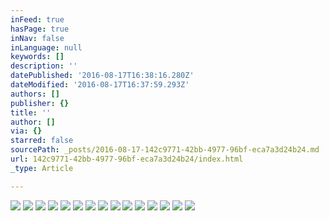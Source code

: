 ```yaml
---
inFeed: true
hasPage: true
inNav: false
inLanguage: null
keywords: []
description: ''
datePublished: '2016-08-17T16:38:16.280Z'
dateModified: '2016-08-17T16:37:59.293Z'
authors: []
publisher: {}
title: ''
author: []
via: {}
starred: false
sourcePath: _posts/2016-08-17-142c9771-42bb-4977-96bf-eca7a3d24b24.md
url: 142c9771-42bb-4977-96bf-eca7a3d24b24/index.html
_type: Article

---
```

![](https://the-grid-user-content.s3-us-west-2.amazonaws.com/a4de42be-6859-4c40-a870-350a65e0d74b.jpg)
![](https://the-grid-user-content.s3-us-west-2.amazonaws.com/6329dd9a-6eb9-4907-a227-18db6ef15347.jpg)
![](https://the-grid-user-content.s3-us-west-2.amazonaws.com/907846cb-a528-462b-afec-d0bc0f0e6e63.jpg)
![](https://the-grid-user-content.s3-us-west-2.amazonaws.com/b57c0292-7880-46ee-93e6-5440c958288b.jpg)
![](https://the-grid-user-content.s3-us-west-2.amazonaws.com/ef9fb6ef-97e6-49f9-a586-19031b5b97ca.jpg)
![](https://the-grid-user-content.s3-us-west-2.amazonaws.com/fe509f65-32c1-4152-ade2-5d774f6abb31.jpg)
![](https://the-grid-user-content.s3-us-west-2.amazonaws.com/35e1110d-6728-4dc6-b82b-1e7f821813d6.jpg)
![](https://the-grid-user-content.s3-us-west-2.amazonaws.com/bd42ba98-5dfe-41b0-9639-607472eb6149.jpg)
![](https://the-grid-user-content.s3-us-west-2.amazonaws.com/6e7911eb-a249-460d-85fa-08f095b5c523.jpg)
![](https://the-grid-user-content.s3-us-west-2.amazonaws.com/1ccb4d3b-f9d7-4518-8972-727e7a51968a.jpg)
![](https://the-grid-user-content.s3-us-west-2.amazonaws.com/7563c2fa-3422-4421-a038-849571c87260.jpg)
![](https://the-grid-user-content.s3-us-west-2.amazonaws.com/cc187393-0edb-4ada-b42b-2263a1e75196.jpg)
![](https://the-grid-user-content.s3-us-west-2.amazonaws.com/64136314-05e5-4ee2-9644-a11815b759c2.jpg)
![](https://the-grid-user-content.s3-us-west-2.amazonaws.com/76d4ad59-c081-4847-925f-cf2490d3e9e1.jpg)
![](https://the-grid-user-content.s3-us-west-2.amazonaws.com/a0d50266-13f6-4f94-aae1-81971c0ca0da.jpg)